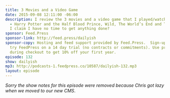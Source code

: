 ```yaml
---
title: 3 Movies and a Video Game
date: 2015-09-08 12:11:00 -06:00
description: I review the 3 movies and a video game that I played/watched this weekend
  - Harry Potter and the Half Blood Prince, Wild, The World’s End and Terraria. And
  I claim I have no time to get anything done?
sponsor: Feed.Press
sponsor-link: http://feed.press/dailyish
sponsor-copy: Hosting and feed support provided by Feed.Press.  Sign-up today and
  try FeedPress on a 14 day trial (no contracts or commitments). Use promo code "dailyish"
  during checkout to get 10% off your first year.
episode: 132
show: dailyish
mp3: http://podcasts-1.feedpress.co/10587/dailyish-132.mp3
layout: episode
---
```


<em>Sorry the show notes for this episode were removed because Chris got lazy when we moved to our new CMS</em>.
